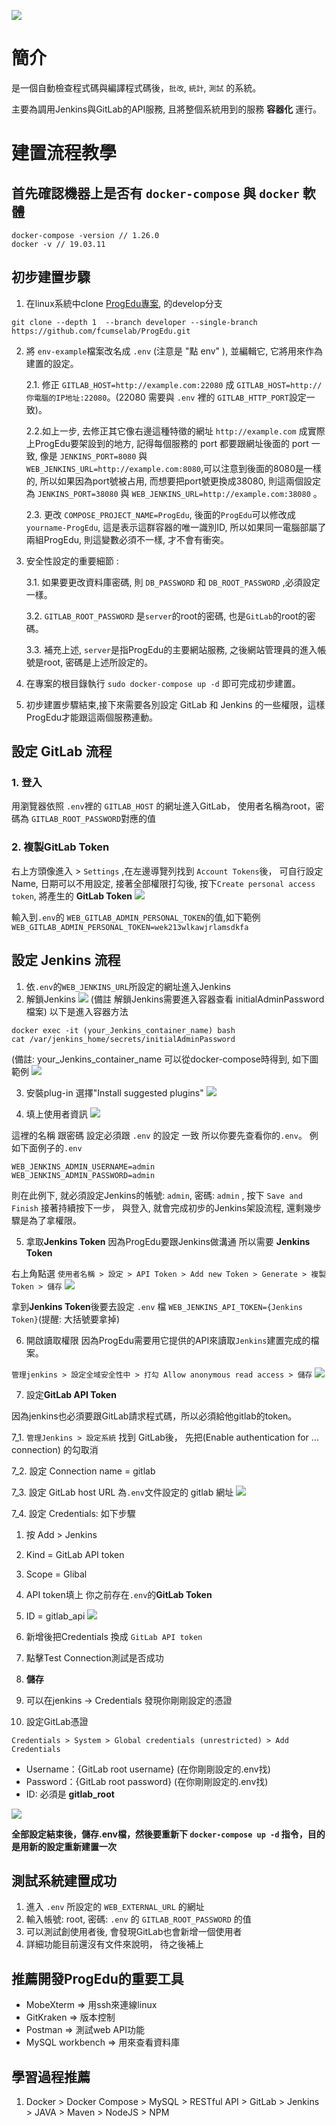 ![](/readme-images/logo.png)
# 簡介
是一個自動檢查程式碼與編譯程式碼後，`批改`, `統計`, `測試` 的系統。

主要為調用Jenkins與GitLab的API服務, 且將整個系統用到的服務 **容器化** 運行。

# 建置流程教學
## 首先確認機器上是否有 `docker-compose` 與 `docker` 軟體
```
docker-compose -version // 1.26.0
docker -v // 19.03.11
```
## 初步建置步驟
1. 在linux系統中clone [ProgEdu專案](https://github.com/fcumselab/ProgEdu), 的develop分支

`git clone --depth 1  --branch developer --single-branch https://github.com/fcumselab/ProgEdu.git`

2. 將 `env-example`檔案改名成 `.env` (注意是 "點 env" ), 並編輯它, 它將用來作為建置的設定。

   2.1. 修正 `GITLAB_HOST=http://example.com:22080` 成 
   `GITLAB_HOST=http://你電腦的IP地址:22080`。(22080 需要與 `.env` 裡的 `GITLAB_HTTP_PORT`設定一致)。
   
   2.2.如上一步, 去修正其它像右邊這種特徵的網址 `http://example.com` 成實際上ProgEdu要架設到的地方, 記得每個服務的 port 都要跟網址後面的 port 一致, 像是 `JENKINS_PORT=8080` 與 `WEB_JENKINS_URL=http://example.com:8080`,可以注意到後面的8080是一樣的, 所以如果因為port號被占用, 而想要把port號更換成38080, 則這兩個設定為 `JENKINS_PORT=38080` 與 `WEB_JENKINS_URL=http://example.com:38080` 。

   2.3. 更改 `COMPOSE_PROJECT_NAME=ProgEdu`, 後面的`ProgEdu`可以修改成`yourname-ProgEdu`, 這是表示這群容器的唯一識別ID, 所以如果同一電腦部屬了兩組ProgEdu, 則這變數必須不一樣, 才不會有衝突。

3. 安全性設定的重要細節 : 
   
   3.1. 如果要更改資料庫密碼, 則 `DB_PASSWORD` 和 `DB_ROOT_PASSWORD` ,必須設定一樣。
   
   3.2. `GITLAB_ROOT_PASSWORD` 是`server`的root的密碼, 也是`GitLab`的root的密碼。
   
   3.3. 補充上述, `server`是指ProgEdu的主要網站服務, 之後網站管理員的進入帳號是root, 密碼是上述所設定的。
  
4. 在專案的根目錄執行 `sudo docker-compose up -d` 即可完成初步建置。

5. 初步建置步驟結束,接下來需要各別設定 GitLab 和 Jenkins 的一些權限，這樣ProgEdu才能跟這兩個服務連動。

## **設定 GitLab 流程**
### 1. 登入
用瀏覽器依照 `.env`裡的 `GITLAB_HOST` 的網址進入GitLab，
使用者名稱為root，密碼為 `GITLAB_ROOT_PASSWORD`對應的值
### 2. 複製GitLab Token 
右上方頭像進入 > `Settings` ,在左邊導覽列找到 `Account Tokens`後， 
可自行設定Name, 日期可以不用設定,
接著全部權限打勾後, 按下`Create personal access token`, 將產生的 **GitLab Token** 
![](readme-images/How-to-take-token-in-Gitlab.png)


輸入到`.env`的 `WEB_GITLAB_ADMIN_PERSONAL_TOKEN`的值,如下範例 
`WEB_GITLAB_ADMIN_PERSONAL_TOKEN=wek213wlkawjrlamsdkfa`

## **設定 Jenkins 流程**  

1. 依`.env`的`WEB_JENKINS_URL`所設定的網址進入Jenkins 
2. 解鎖Jenkins
![](readme-images/unlock-jenkins.png)
(備註 解鎖Jenkins需要進入容器查看 initialAdminPassword 檔案) 以下是進入容器方法
```
docker exec -it (your_Jenkins_container_name) bash 
cat /var/jenkins_home/secrets/initialAdminPassword
``` 
(備註: your_Jenkins_container_name 可以從docker-compose時得到, 如下圖範例
![](/readme-images/how-into-jenkins-container.png)  

3. 安裝plug-in 選擇"Install suggested plugins"
![](/readme-images/jenkins-install-plugins.png)  

4. 填上使用者資訊 
![](/readme-images/jenkins-create-admin-user.png)  

這裡的名稱 跟密碼 設定必須跟 `.env` 的設定 一致
所以你要先查看你的`.env`。 例如下面例子的`.env`
```
WEB_JENKINS_ADMIN_USERNAME=admin
WEB_JENKINS_ADMIN_PASSWORD=admin
```
則在此例下, 就必須設定Jenkins的帳號: `admin`, 密碼: `admin`
, 按下 `Save and Finish`
接著持續按下一步， 與登入, 就會完成初步的Jenkins架設流程,
還剩幾步驟是為了拿權限。

5. 拿取**Jenkins Token** 
因為ProgEdu要跟Jenkins做溝通 所以需要 **Jenkins Token**

右上角點選 `使用者名稱 > 設定 > API Token > Add new Token > Generate > 複製Token > 儲存`
![](/readme-images/jenkins-token.jpg)  

拿到**Jenkins Token**後要去設定 `.env` 檔
`WEB_JENKINS_API_TOKEN={Jenkins Token}`(提醒: 大括號要拿掉)

6. 開啟讀取權限
因為ProgEdu需要用它提供的API來讀取`Jenkins`建置完成的檔案。

`管理jenkins > 設定全域安全性中 > 打勾 Allow anonymous read access > 儲存`
![](/readme-images/jenkins-access-control.png)

7. 設定**GitLab API Token**

因為jenkins也必須要跟GitLab請求程式碼，所以必須給他gitlab的token。

7_1. `管理Jenkins > 設定系統` 找到 GitLab後，
先把(Enable authentication for ... connection) 的勾取消
 
7_2. 設定 Connection name = gitlab

7_3. 設定 GitLab host URL 為`.env`文件設定的 gitlab 網址
![](/readme-images/jenkins-gitlab-api.png)  

7_4. 設定 Credentials:  如下步驟
1. 按 Add > Jenkins
2. Kind = GitLab API token
3. Scope = Glibal
4. API token填上 你之前存在`.env`的**GitLab Token**
5. ID = gitlab_api
 ![](/readme-images/jenkins-credentials.jpg)  
6. 新增後把Credentials 換成 `GitLab API token` 
7. 點擊Test Connection測試是否成功
8. **儲存**
9. 可以在jenkins -> Credentials 發現你剛剛設定的憑證

10. 設定GitLab憑證
    
`Credentials > System > Global credentials (unrestricted) > Add Credentials`

- Username：{GitLab root username} (在你剛剛設定的.env找)
- Password：{GitLab root password} (在你剛剛設定的.env找)  
- ID: 必須是 **gitlab_root**  

![](/readme-images/jenkins-credentials-gitlab.jpg)

**全部設定結束後，儲存.env檔，然後要重新下 `docker-compose up -d` 指令，目的是用新的設定重新建置一次**
## 測試系統建置成功
1. 進入 `.env` 所設定的 `WEB_EXTERNAL_URL` 的網址
2. 輸入帳號: root, 密碼: `.env` 的 `GITLAB_ROOT_PASSWORD` 的值
3. 可以測試創使用者後, 會發現GitLab也會新增一個使用者
4. 詳細功能目前還沒有文件來說明， 待之後補上

## 推薦開發ProgEdu的重要工具
* MobeXterm => 用ssh來連線linux
* GitKraken => 版本控制
* Postman => 測試web API功能
* MySQL workbench => 用來查看資料庫

## 學習過程推薦
1. Docker > Docker Compose > MySQL > RESTful API >  GitLab > Jenkins > JAVA > Maven > NodeJS > NPM 

